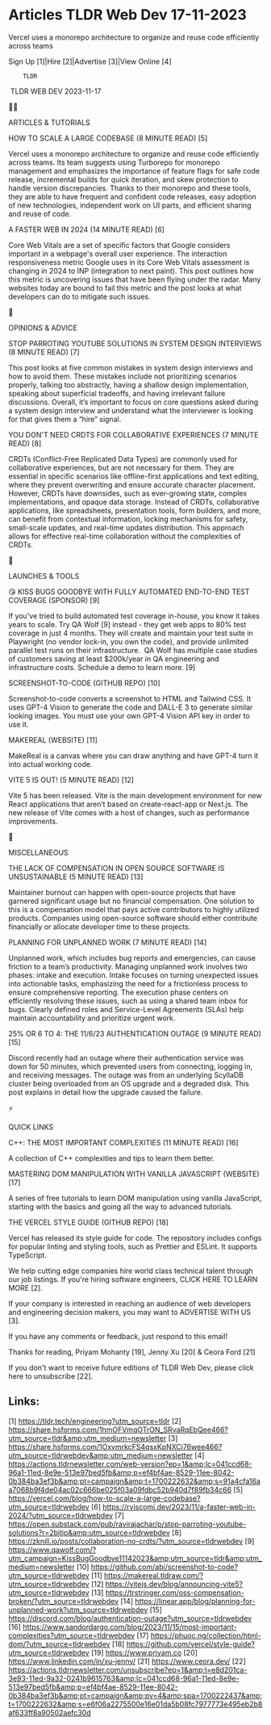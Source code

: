 # Articles TLDR Web Dev 17-11-2023

Vercel uses a monorepo architecture to organize and reuse code
efficiently across teams  

Sign Up [1]|Hire [2]|Advertise [3]|View Online [4] 

		TLDR 

 TLDR WEB DEV 2023-11-17

🧑‍💻 

ARTICLES & TUTORIALS

 HOW TO SCALE A LARGE CODEBASE (8 MINUTE READ) [5] 

 Vercel uses a monorepo architecture to organize and reuse code
efficiently across teams. Its team suggests using Turborepo for
monorepo management and emphasizes the importance of feature flags for
safe code release, incremental builds for quick iteration, and skew
protection to handle version discrepancies. Thanks to their monorepo
and these tools, they are able to have frequent and confident code
releases, easy adoption of new technologies, independent work on UI
parts, and efficient sharing and reuse of code. 

 A FASTER WEB IN 2024 (14 MINUTE READ) [6] 

 Core Web Vitals are a set of specific factors that Google considers
important in a webpage's overall user experience. The interaction
responsiveness metric Google uses in its Core Web Vitals assessment is
changing in 2024 to INP (integration to next paint). This post
outlines how this metric is uncovering issues that have been flying
under the radar. Many websites today are bound to fail this metric and
the post looks at what developers can do to mitigate such issues. 

🧠 

OPINIONS & ADVICE

 STOP PARROTING YOUTUBE SOLUTIONS IN SYSTEM DESIGN INTERVIEWS (8
MINUTE READ) [7] 

 This post looks at five common mistakes in system design interviews
and how to avoid them. These mistakes include not prioritizing
scenarios properly, talking too abstractly, having a shallow design
implementation, speaking about superficial tradeoffs, and having
irrelevant failure discussions. Overall, it’s important to focus on
core questions asked during a system design interview and understand
what the interviewer is looking for that gives them a “hire”
signal. 

 YOU DON'T NEED CRDTS FOR COLLABORATIVE EXPERIENCES (7 MINUTE READ)
[8] 

 CRDTs (Conflict-Free Replicated Data Types) are commonly used for
collaborative experiences, but are not necessary for them. They are
essential in specific scenarios like offline-first applications and
text editing, where they prevent overwriting and ensure accurate
character placement. However, CRDTs have downsides, such as
ever-growing state, complex implementations, and opaque data storage.
Instead of CRDTs, collaborative applications, like spreadsheets,
presentation tools, form builders, and more, can benefit from
contextual information, locking mechanisms for safety, small-scale
updates, and real-time updates distribution. This approach allows for
effective real-time collaboration without the complexities of CRDTs. 

🚀 

LAUNCHES & TOOLS

 😘 KISS BUGS GOODBYE WITH FULLY AUTOMATED END-TO-END TEST COVERAGE
(SPONSOR) [9] 

 If you've tried to build automated test coverage in-house, you know
it takes years to scale. Try QA Wolf [9] instead - they get web apps
to 80% test coverage in just 4 months. They will create and maintain
your test suite in Playwright (no vendor lock-in, you own the code),
and provide unlimited parallel test runs on their infrastructure. 
QA Wolf has multiple case studies of customers saving at least
$200k/year in QA engineering and infrastructure costs. Schedule a demo
to learn more. [9]

 SCREENSHOT-TO-CODE (GITHUB REPO) [10] 

 Screenshot-to-code converts a screenshot to HTML and Tailwind CSS. It
uses GPT-4 Vision to generate the code and DALL-E 3 to generate
similar looking images. You must use your own GPT-4 Vision API key in
order to use it. 

 MAKEREAL (WEBSITE) [11] 

 MakeReal is a canvas where you can draw anything and have GPT-4 turn
it into actual working code. 

 VITE 5 IS OUT! (5 MINUTE READ) [12] 

 Vite 5 has been released. Vite is the main development environment
for new React applications that aren’t based on create-react-app or
Next.js. The new release of Vite comes with a host of changes, such as
performance improvements. 

🎁 

MISCELLANEOUS

 THE LACK OF COMPENSATION IN OPEN SOURCE SOFTWARE IS UNSUSTAINABLE (5
MINUTE READ) [13] 

 Maintainer burnout can happen with open-source projects that have
garnered significant usage but no financial compensation. One solution
to this is a compensation model that pays active contributors to
highly utilized products. Companies using open-source software should
either contribute financially or allocate developer time to these
projects. 

 PLANNING FOR UNPLANNED WORK (7 MINUTE READ) [14] 

 Unplanned work, which includes bug reports and emergencies, can cause
friction to a team’s productivity. Managing unplanned work involves
two phases: intake and execution. Intake focuses on turning unexpected
issues into actionable tasks, emphasizing the need for a frictionless
process to ensure comprehensive reporting. The execution phase centers
on efficiently resolving these issues, such as using a shared team
inbox for bugs. Clearly defined roles and Service-Level Agreements
(SLAs) help maintain accountability and prioritize urgent work. 

 25% OR 6 TO 4: THE 11/6/23 AUTHENTICATION OUTAGE (9 MINUTE READ) [15]


 Discord recently had an outage where their authentication service was
down for 50 minutes, which prevented users from connecting, logging
in, and receiving messages. The outage was from an underlying ScyllaDB
cluster being overloaded from an OS upgrade and a degraded disk. This
post explains in detail how the upgrade caused the failure. 

⚡ 

QUICK LINKS

 C++: THE MOST IMPORTANT COMPLEXITIES (11 MINUTE READ) [16] 

 A collection of C++ complexities and tips to learn them better. 

 MASTERING DOM MANIPULATION WITH VANILLA JAVASCRIPT (WEBSITE) [17] 

 A series of free tutorials to learn DOM manipulation using vanilla
JavaScript, starting with the basics and going all the way to advanced
tutorials. 

 THE VERCEL STYLE GUIDE (GITHUB REPO) [18] 

 Vercel has released its style guide for code. The repository includes
configs for popular linting and styling tools, such as Prettier and
ESLint. It supports TypeScript. 

 We help cutting edge companies hire world class technical talent
through our job listings. If you're hiring software engineers, CLICK
HERE TO LEARN MORE [2]. 

If your company is interested in reaching an audience of web
developers and engineering decision makers, you may want to ADVERTISE
WITH US [3]. 

If you have any comments or feedback, just respond to this email! 

Thanks for reading, 
Priyam Mohanty [19], Jenny Xu [20] & Ceora Ford [21] 

If you don't want to receive future editions of TLDR Web Dev,
please click here to unsubscribe [22]. 

 

Links:
------
[1] https://tldr.tech/engineering?utm_source=tldr
[2] https://share.hsforms.com/1hmOFVmqOTrON_SRvaRqEbQee466?utm_source=tldr&amp;utm_medium=newsletter
[3] https://share.hsforms.com/1OxvmrkcFS4qsxKpNXCi76wee466?utm_source=tldrwebdev&amp;utm_medium=newsletter
[4] https://actions.tldrnewsletter.com/web-version?ep=1&amp;lc=041ccd68-96a1-11ed-8e9e-513e97bed5fb&amp;p=ef4bf4ae-8529-11ee-8042-0b384ba3ef3b&amp;pt=campaign&amp;t=1700222632&amp;s=91a4cfa16aa7068b9f4de04ac02c666be025f03a09fdbc52b940d7f89fb34c66
[5] https://vercel.com/blog/how-to-scale-a-large-codebase?utm_source=tldrwebdev
[6] https://rviscomi.dev/2023/11/a-faster-web-in-2024/?utm_source=tldrwebdev
[7] https://open.substack.com/pub/ravirajachar/p/stop-parroting-youtube-solutions?r=2bjtip&amp;utm_source=tldrwebdev
[8] https://zknill.io/posts/collaboration-no-crdts/?utm_source=tldrwebdev
[9] https://www.qawolf.com/?utm_campaign=KissBugGoodbye11142023&amp;utm_source=tldr&amp;utm_medium=newsletter
[10] https://github.com/abi/screenshot-to-code?utm_source=tldrwebdev
[11] https://makereal.tldraw.com/?utm_source=tldrwebdev
[12] https://vitejs.dev/blog/announcing-vite5?utm_source=tldrwebdev
[13] https://trstringer.com/oss-compensation-broken/?utm_source=tldrwebdev
[14] https://linear.app/blog/planning-for-unplanned-work?utm_source=tldrwebdev
[15] https://discord.com/blog/authentication-outage?utm_source=tldrwebdev
[16] https://www.sandordargo.com/blog/2023/11/15/most-important-complexities?utm_source=tldrwebdev
[17] https://phuoc.ng/collection/html-dom/?utm_source=tldrwebdev
[18] https://github.com/vercel/style-guide?utm_source=tldrwebdev
[19] https://www.priyam.co
[20] https://www.linkedin.com/in/xu-jenny/
[21] https://www.ceora.dev/
[22] https://actions.tldrnewsletter.com/unsubscribe?ep=1&amp;l=e8d201ca-3e93-11ed-9a32-0241b9615763&amp;lc=041ccd68-96a1-11ed-8e9e-513e97bed5fb&amp;p=ef4bf4ae-8529-11ee-8042-0b384ba3ef3b&amp;pt=campaign&amp;pv=4&amp;spa=1700222437&amp;t=1700222632&amp;s=e6f06a2275500e16e01da5b08fc7977773e495eb2b8af633ff8a90502aefc30d